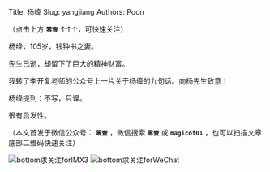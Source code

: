 Title:  杨绛
Slug:  yangjiang 
Authors: Poon



（点击上方 **`零壹`** ↑↑↑，可快速关注）


 杨绛，105岁，钱钟书之妻。

 先生已逝，却留下了巨大的精神财富。

 我转了李开复老师的公众号上一片关于杨绛的九句话。向杨先生致意！

 杨绛提到：不写，只译。

 很有启发性。

（本文首发于微信公众号： **`零壹`** ，微信搜索 **`零壹`** 或 **`magicof01`** ，也可以扫描文章底部二维码快速关注）

![bottom求关注forIMX3](http://www.imx3.com/img/weixin_bi_common/sdr_code_tree_01.png)
![bottom求关注forWeChat](https://mmbiz.qlogo.cn/mmbiz/4nvtcdfOq5YlCGvb34PQjdBC22yOGTOBVC52yRcjkVicxnJ7YcWXQulc8icUB124wxprq0nY4ULiaZffT4P5AGLcg/0?wx_fmt=png)

